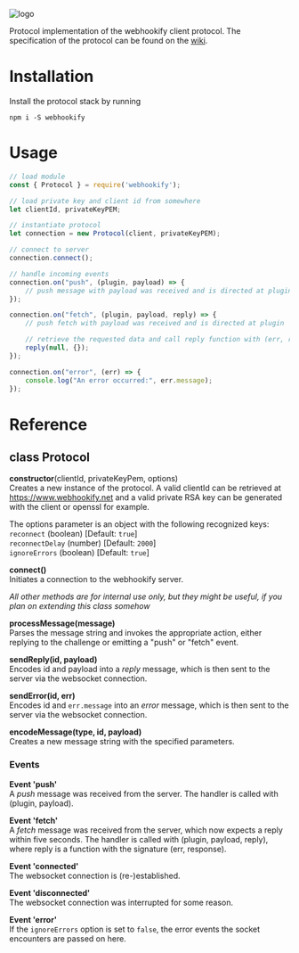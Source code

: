 ![logo]

[logo]: https://resource.literalchaos.de/img/webhookify/webhookify_small.png

Protocol implementation of the webhookify client protocol.
The specification of the protocol can be found on the [wiki](https://github.com/webhookify/webhookify/wiki/Protocol).

# Installation

Install the protocol stack by running

	npm i -S webhookify

# Usage

```javascript
// load module
const { Protocol } = require('webhookify');

// load private key and client id from somewhere
let clientId, privateKeyPEM;

// instantiate protocol
let connection = new Protocol(client, privateKeyPEM);

// connect to server
connection.connect();

// handle incoming events
connection.on("push", (plugin, payload) => {
	// push message with payload was received and is directed at plugin
});

connection.on("fetch", (plugin, payload, reply) => {
	// push fetch with payload was received and is directed at plugin

	// retrieve the requested data and call reply function with (err, response)
	reply(null, {});
});

connection.on("error", (err) => {
	console.log("An error occurred:", err.message);
});
```

# Reference

## class Protocol

**constructor**(clientId, privateKeyPem, options)  
Creates a new instance of the protocol. A valid clientId can be retrieved at https://www.webhookify.net and a valid private RSA key can be generated with the client or openssl for example.

The options parameter is an object with the following recognized keys:  
`reconnect` (boolean) [Default: `true`]  
`reconnectDelay` (number) [Default: `2000`]  
`ignoreErrors` (boolean) [Default: `true`]

**connect()**  
Initiates a connection to the webhookify server.

*All other methods are for internal use only, but they might be useful, if you plan on extending this class somehow*

**processMessage(message)**  
Parses the message string and invokes the appropriate action, either replying to the challenge or emitting a "push" or "fetch" event.

**sendReply(id, payload)**  
Encodes id and payload into a *reply* message, which is then sent to the server via the websocket connection.

**sendError(id, err)**  
Encodes id and `err.message` into an *error* message, which is then sent to the server via the websocket connection.

**encodeMessage(type, id, payload)**  
Creates a new message string with the specified parameters.

### Events

**Event 'push'**  
A *push* message was received from the server.
The handler is called with (plugin, payload).

**Event 'fetch'**  
A *fetch* message was received from the server, which now expects a reply within five seconds.
The handler is called with (plugin, payload, reply), where reply is a function with the signature (err, response).

**Event 'connected'**  
The websocket connection is (re-)established.

**Event 'disconnected'**  
The websocket connection was interrupted for some reason.

**Event 'error'**  
If the `ignoreErrors` option is set to `false`, the error events the socket encounters are passed on here.